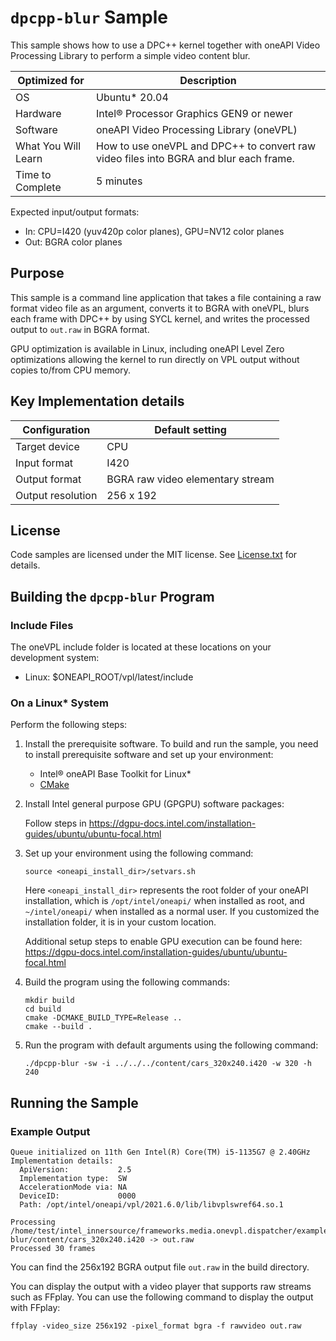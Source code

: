 # `dpcpp-blur` Sample

This sample shows how to use a DPC++ kernel together with
oneAPI Video Processing Library to perform a simple video content blur.

| Optimized for    | Description
|----------------- | ----------------------------------------
| OS               | Ubuntu* 20.04
| Hardware         | Intel® Processor Graphics GEN9 or newer
| Software         | oneAPI Video Processing Library (oneVPL)
| What You Will Learn | How to use oneVPL and DPC++ to convert raw video files into BGRA and blur each frame.
| Time to Complete | 5 minutes

Expected input/output formats:
* In: CPU=I420 (yuv420p color planes), GPU=NV12 color planes
* Out: BGRA color planes

## Purpose

This sample is a command line application that takes a file containing a raw
format video file as an argument, converts it to BGRA with oneVPL, blurs each frame with DPC++ by using SYCL kernel,
and writes the processed output to `out.raw` in BGRA format.

GPU optimization is available in Linux, including oneAPI Level Zero optimizations allowing the kernel to run 
directly on VPL output without copies to/from CPU memory.

## Key Implementation details

| Configuration     | Default setting
| ----------------- | ----------------------------------
| Target device     | CPU
| Input format      | I420
| Output format     | BGRA raw video elementary stream
| Output resolution | 256 x 192


## License

Code samples are licensed under the MIT license. See
[License.txt](https://github.com/oneapi-src/oneAPI-samples/blob/master/License.txt) for details.


## Building the `dpcpp-blur` Program

### Include Files
The oneVPL include folder is located at these locations on your development system:
 - Linux: $ONEAPI_ROOT/vpl/latest/include

### On a Linux* System

Perform the following steps:

1. Install the prerequisite software. To build and run the sample, you need to
   install prerequisite software and set up your environment:

   - Intel® oneAPI Base Toolkit for Linux*
   - [CMake](https://cmake.org)

2. Install Intel general purpose GPU (GPGPU) software packages:

   Follow steps in 
   https://dgpu-docs.intel.com/installation-guides/ubuntu/ubuntu-focal.html

3. Set up your environment using the following command:
   ```
   source <oneapi_install_dir>/setvars.sh
   ```
   Here `<oneapi_install_dir>` represents the root folder of your oneAPI
   installation, which is `/opt/intel/oneapi/` when installed as root, and
   `~/intel/oneapi/` when installed as a normal user.  If you customized the
   installation folder, it is in your custom location.

   Additional setup steps to enable GPU execution can be found here:
   https://dgpu-docs.intel.com/installation-guides/ubuntu/ubuntu-focal.html

4. Build the program using the following commands:
   ```
   mkdir build
   cd build
   cmake -DCMAKE_BUILD_TYPE=Release ..
   cmake --build .
   ```

5. Run the program with default arguments using the following command:
   ```
   ./dpcpp-blur -sw -i ../../../content/cars_320x240.i420 -w 320 -h 240
   ```


## Running the Sample

### Example Output

```
Queue initialized on 11th Gen Intel(R) Core(TM) i5-1135G7 @ 2.40GHz
Implementation details:
  ApiVersion:           2.5  
  Implementation type:  SW
  AccelerationMode via: NA 
  DeviceID:             0000 
  Path: /opt/intel/oneapi/vpl/2021.6.0/lib/libvplswref64.so.1

Processing /home/test/intel_innersource/frameworks.media.onevpl.dispatcher/examples/interop/dpcpp-blur/content/cars_320x240.i420 -> out.raw
Processed 30 frames
```

You can find the 256x192 BGRA output file ``out.raw`` in the build directory.

You can display the output with a video player that supports raw streams such as
FFplay. You can use the following command to display the output with FFplay:

```
ffplay -video_size 256x192 -pixel_format bgra -f rawvideo out.raw
```

